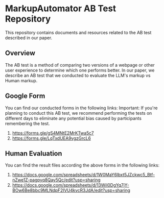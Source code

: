 # MarkupAutomator AB Test Repository
This repository contains documents and resources related to the AB test described in our paper.

## Overview
The AB test is a method of comparing two versions of a webpage or other user experience to determine which one performs better. In our paper, we describe an AB test that we conducted to evaluate the LLM's markup vs Human markup.

## Google Form
You can find our conducted forms in the following links:
Important: If you're planning to conduct this AB test, we recommend performing the tests on different days to eliminate any potential bias caused by participants remembering the test.

1. https://forms.gle/gS4MNtE2MrKTwa5c7
2. https://forms.gle/LqTxdUEA9vgzGrcL6

## Human Evaluation
You can find the result files according the above forms in the following links:

1. https://docs.google.com/spreadsheets/d/1W0MaY6lbxt5JZckwc5_Btf-nZwe1Z-pagpyq8Qay5Qc/edit?usp=sharing
2. https://docs.google.com/spreadsheets/d/13WiI0DgYq7jY-BOw6Be8bbc9MLNdpF2IVU4kvcR3JdA/edit?usp=sharing



